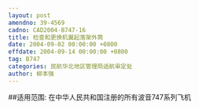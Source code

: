```yaml
---
layout: post
amendno: 39-4569
cadno: CAD2004-B747-16
title: 检查和更换机翼起落架外筒
date: 2004-09-02 00:00:00 +0800
effdate: 2004-09-14 00:00:00 +0800
tag: B747
categories: 民航华北地区管理局适航审定处
author: 柳本强
---
```


##适用范围:
在中华人民共和国注册的所有波音747系列飞机


